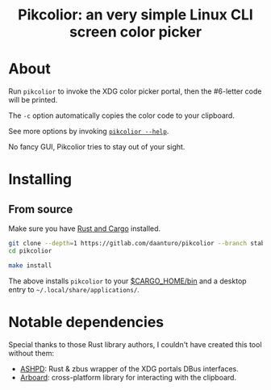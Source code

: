 <h1 align="center">
    Pikcolior: an very simple Linux CLI screen color picker
</h1>


# About

Run `pikcolior` to invoke the XDG color picker portal, then the #6-letter code will be printed. 

The `-c` option automatically copies the color code to your clipboard.

See more options by invoking [`pikcolior --help`](./target/doc/help-output).

No fancy GUI, Pikcolior tries to stay out of your sight.


# Installing

## From source

Make sure you have [Rust and Cargo](https://www.rust-lang.org/tools/install) installed.

```bash
git clone --depth=1 https://gitlab.com/daanturo/pikcolior --branch stable
cd pikcolior

make install

```

The above installs `pikcolior` to your [$CARGO_HOME/bin](https://doc.rust-lang.org/cargo/guide/cargo-home.html#directories) and a desktop entry to `~/.local/share/applications/`.

# Notable dependencies

Special thanks to those Rust library authors, I couldn't have created this tool without them:

- [ASHPD](https://docs.rs/ashpd/): Rust & zbus wrapper of the XDG portals DBus interfaces.
- [Arboard](https://docs.rs/arboard/): cross-platform library for interacting with the clipboard.
